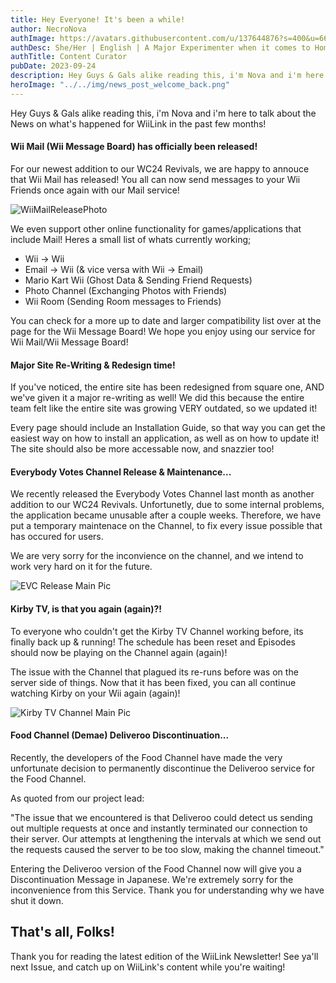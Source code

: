 ```yaml
---
title: Hey Everyone! It's been a while!
author: NecroNova
authImage: https://avatars.githubusercontent.com/u/137644876?s=400&u=66204d516eb932308d3aa74e1fa595f8a8eeca19&v=4
authDesc: She/Her | English | A Major Experimenter when it comes to Homebrew Software for Nintendo Consoles.
authTitle: Content Curator
pubDate: 2023-09-24
description: Hey Guys & Gals alike reading this, i'm Nova and i'm here to talk about the News on what's happened for WiiLink in the past few months!
heroImage: "../../img/news_post_welcome_back.png"
---
```

Hey Guys & Gals alike reading this, i'm Nova and i'm here to talk about the News on what's happened for WiiLink in the past few months!

#### Wii Mail (Wii Message Board) has officially been released!

For our newest addition to our WC24 Revivals, we are happy to annouce that Wii Mail has released! You all can now send messages to your Wii Friends once again with our Mail service!

![WiiMailReleasePhoto](https://fs-prod-cdn.nintendo-europe.com/media/images/migration/support_2/service_1/RTEmagicC_open_03_en.gif)

We even support other online functionality for games/applications that include Mail! Heres a small list of whats currently working;

- Wii -> Wii
- Email -> Wii (& vice versa with Wii -> Email)
- Mario Kart Wii (Ghost Data & Sending Friend Requests)
- Photo Channel (Exchanging Photos with Friends)
- Wii Room (Sending Room messages to Friends)

You can check for a more up to date and larger compatibility list over at the page for the Wii Message Board! We hope you enjoy using our service for Wii Mail/Wii Message Board!

#### Major Site Re-Writing & Redesign time!

If you've noticed, the entire site has been redesigned from square one, AND we've given it a major re-writing as well! We did this because the entire team felt like the entire site was growing VERY outdated, so we updated it!

Every page should include an Installation Guide, so that way you can get the easiest way on how to install an application, as well as on how to update it! The site should also be more accessable now, and snazzier too!

#### Everybody Votes Channel Release & Maintenance...

We recently released the Everybody Votes Channel last month as another addition to our WC24 Revivals. Unfortunetly, due to some internal problems, the application became unusable after a couple weeks. Therefore, we have put a temporary maintenace on the Channel, to fix every issue possible that has occured for users.

We are very sorry for the inconvience on the channel, and we intend to work very hard on it for the future.

![EVC Release Main Pic](https://raw.githubusercontent.com/nami1yt/web/main/public/Images/EVC_Banner.webp)

#### Kirby TV, is that you again (again)?!

To everyone who couldn't get the Kirby TV Channel working before, its finally back up & running! The schedule has been reset and Episodes should now be playing on the Channel again (again)!

The issue with the Channel that plagued its re-runs before was on the server side of things. Now that it has been fixed, you can all continue watching Kirby on your Wii again (again)!

![Kirby TV Channel Main Pic](https://cdn.wikirby.com/2/24/KRBaY_E001_end_scene_screenshot.png)

#### Food Channel (Demae) Deliveroo Discontinuation...

Recently, the developers of the Food Channel have made the very unfortunate decision to permanently discontinue the Deliveroo service for the Food Channel.

As quoted from our project lead:

"The issue that we encountered is that Deliveroo could detect us sending out multiple requests at once and instantly terminated our connection to their server. Our attempts at lengthening the intervals at which we send out the requests caused the server to be too slow, making the channel timeout."

Entering the Deliveroo version of the Food Channel now will give you a Discontinuation Message in Japanese.
We're extremely sorry for the inconvenience from this Service. Thank you for understanding why we have shut it down.

## That's all, Folks!

Thank you for reading the latest edition of the WiiLink Newsletter! See ya'll next Issue, and catch up on WiiLink's content while you're waiting!
